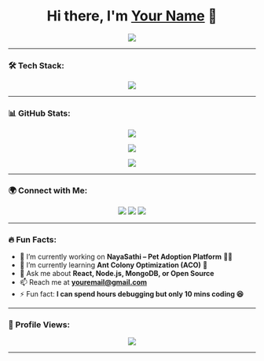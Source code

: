 <h1 align="center">Hi there, I'm <a href="https://github.com/yourusername" target="_blank">Your Name</a> 👋</h1>

<p align="center">
  <img src="https://readme-typing-svg.herokuapp.com?font=Fira+Code&pause=1000&center=true&vCenter=true&width=435&lines=Full+Stack+Developer;Open-Source+Enthusiast;Lifelong+Learner" />
</p>

---

### 🛠️ Tech Stack:
<p align="center">
  <img src="https://skillicons.dev/icons?i=html,css,js,react,nodejs,express,mongodb,python,java,git,github,docker,linux" />
</p>

---

### 📊 GitHub Stats:
<p align="center">
  <img src="https://github-readme-stats.vercel.app/api?username=yourusername&show_icons=true&theme=radical&count_private=true" />
</p>

<p align="center">
  <img src="https://github-readme-streak-stats.herokuapp.com/?user=yourusername&theme=radical" />
</p>

<p align="center">
  <img src="https://github-readme-stats.vercel.app/api/top-langs/?username=yourusername&layout=compact&theme=radical" />
</p>

---

### 🌍 Connect with Me:
<p align="center">
  <a href="https://linkedin.com/in/yourprofile"><img src="https://img.shields.io/badge/LinkedIn-%230077B5.svg?&style=for-the-badge&logo=linkedin&logoColor=white" /></a>
  <a href="https://twitter.com/yourhandle"><img src="https://img.shields.io/badge/Twitter-%231DA1F2.svg?&style=for-the-badge&logo=twitter&logoColor=white" /></a>
  <a href="mailto:youremail@gmail.com"><img src="https://img.shields.io/badge/Gmail-D14836?style=for-the-badge&logo=gmail&logoColor=white" /></a>
</p>

---

### 🔥 Fun Facts:
- 🔭 I’m currently working on **NayaSathi – Pet Adoption Platform** 🐶🐱
- 🌱 I’m currently learning **Ant Colony Optimization (ACO)** 🐜
- 💬 Ask me about **React, Node.js, MongoDB, or Open Source**
- 📫 Reach me at **youremail@gmail.com**
- ⚡ Fun fact: **I can spend hours debugging but only 10 mins coding 😆**

---

### 🎯 Profile Views:
<p align="center">
  <img src="https://komarev.com/ghpvc/?username=yourusername&label=Profile%20Views&color=blue&style=plastic" />
</p>

---


